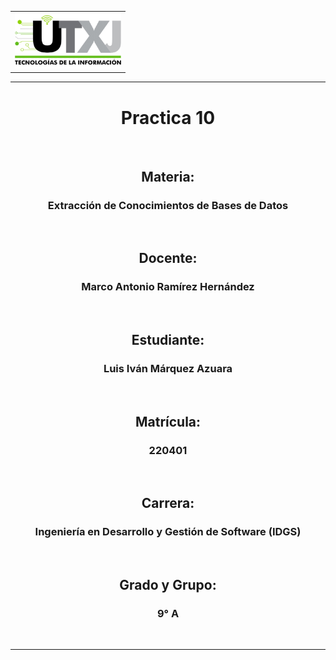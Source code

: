 <div align="center">

<table>
  <tr>
    <td><img src="./imgs/logo.jpg" alt=" Logo" width="170" /></td>

  </tr>
</table>

---

# **Practica 10**

<br>

## **Materia:**  
### Extracción de Conocimientos de Bases de Datos

<br>

## **Docente:**  
### Marco Antonio Ramírez Hernández

<br>

## **Estudiante:**  
### Luis Iván Márquez Azuara

<br>

## **Matrícula:**  
### 220401

<br>

## **Carrera:**  
### Ingeniería en Desarrollo y Gestión de Software (IDGS)

<br>

## **Grado y Grupo:**  
### 9° A

<br>

---

</div>
